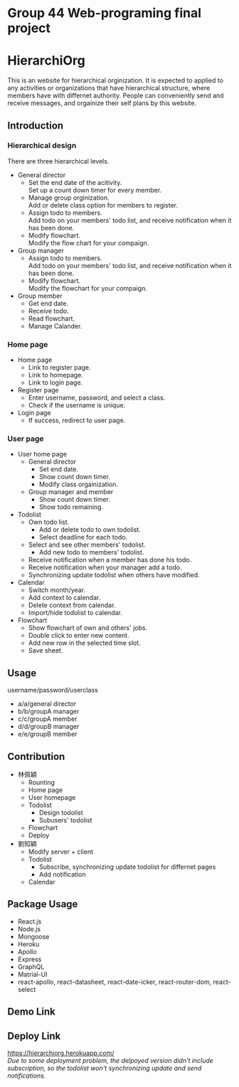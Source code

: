 # Group 44 Web-programing final project
# HierarchiOrg 
This is an website for hierarchical orginization. It is expected to applied to any activities or organizations that have hierarchical structure, where members have with differnet authority. People can conveniently send and receive messages, and orgainize their self plans by this website.
## Introduction  
### Hierarchical design
There are three hierarchical levels.  
- General director
  - Set the end date of the acitivity.  
    Set up a count down timer for every member.
  - Manage group orginization.  
    Add or delete class option for members to register.
   - Assign todo to members.  
    Add todo on your members' todo list, and receive notification when it has been done.
    - Modify flowchart.  
    Modify the flow chart for your compaign.    
- Group manager
  - Assign todo to members.  
    Add todo on your members' todo list, and receive notification when it has been done.
  - Modify flowchart.  
    Modify the flowchart for your compaign.
- Group member
  - Get end date.
  - Receive todo.  
  - Read flowchart.
  - Manage Calander.
### Home page
- Home page
  - Link to register page.
  - Link to homepage.
  - Link to login page.
- Register page
  - Enter username, password, and select a class.
  - Check if the username is unique.
- Login page
  - If success, redirect to user page.
### User page
- User home page
  - General director
    - Set end date.
    - Show count down timer.
    - Modify class orgainization.
  - Group manager and member
    - Show count down timer.
    - Show todo remaining.
- Todolist
  - Own todo list.
    - Add or delete todo to own todolist.
    - Select deadline for each todo.
  - Select and see other members' todolist.
    - Add new todo to members' todolist.
  - Receive notification when a member has done his todo.
  - Receive notification when your manager add a todo.
  - Synchronizing update todolist when others have modified.
- Calendar
  - Switch month/year.
  - Add context to calendar.
  - Delete context from calendar.
  - Import/hide todolist to calendar.
- Flowchart
  - Show flowchart of own and others' jobs.
  - Double click to enter new content.
  - Add new row in the selected time slot.
  - Save sheet.
## Usage
  username/password/userclass
  - a/a/general director
  - b/b/groupA manager
  - c/c/groupA member
  - d/d/groupB manager
  - e/e/groupB member
## Contribution  
  - 林佩穎
    - Rounting
    - Home page
    - User homepage
    - Todolist
      - Design todolist
      - Subusers' todolist
    - Flowchart
    - Deploy
  - 劉知穎
    - Modify server + client
    - Todolist
      - Subscribe, synchronizing update todolist for differnet pages
      - Add notification
    - Calendar
## Package Usage
   - React.js
   - Node.js
   - Mongoose
   - Heroku
   - Apollo
   - Express
   - GraphQL
   - Matrial-UI
   - react-apollo, react-datasheet, react-date-icker, react-router-dom, react-select
## Demo Link  

## Deploy Link  
https://hierarchiorg.herokuapp.com/  
*Due to some deployment problem, the delpoyed version didn't include subscription, so the todolist won't synchronizing update and send notifications.*
